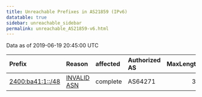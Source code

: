 ```yaml
---
title: Unreachable Prefixes in AS21859 (IPv6)
datatable: true
sidebar: unreachable_sidebar
permalink: unreachable_AS21859-v6.html
---
```


Data as of 2019-06-19 20:45:00 UTC


<div class="datatable-begin"></div>

| Prefix                                                     | Reason                                                                                                  | affected   | Authorized AS   |   MaxLength | Anchor                                       |   unreachable /48s |
|:-----------------------------------------------------------|:--------------------------------------------------------------------------------------------------------|:-----------|:----------------|------------:|:---------------------------------------------|-------------------:|
| [2400:ba41:1::/48](https://stat.ripe.net/2400:ba41:1::/48) | [INVALID ASN](https://rpki-validator.ripe.net/announcement-preview?asn=AS21859&prefix=2400:ba41:1::/48) | complete   | AS64271         |          32 | [APNIC](unreachable_APNIC_RPKI_Root-v6.html) |                  1 |

<div class="datatable-end"></div>